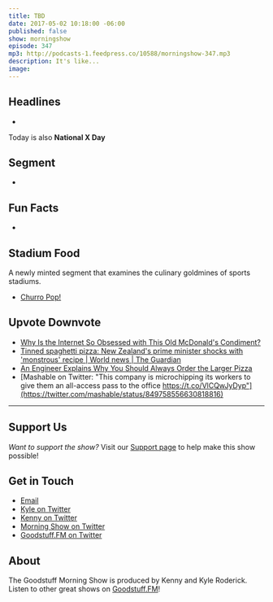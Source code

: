 ```yaml
---
title: TBD
date: 2017-05-02 10:18:00 -06:00
published: false
show: morningshow
episode: 347
mp3: http://podcasts-1.feedpress.co/10588/morningshow-347.mp3
description: It's like...
image: 
---
```


## Headlines
- 

Today is also **National X Day**

## Segment
- 

## Fun Facts
- 

## Stadium Food
A newly minted segment that examines the culinary goldmines of sports stadiums.

- [Churro Pop!](http://www.ocregister.com/wp-content/uploads/2017/04/fullsizerender-19.jpg?w=548)

## Upvote Downvote
- [Why Is the Internet So Obsessed with This Old McDonald's Condiment?](https://food52.com/blog/19447-why-is-the-internet-so-obsessed-with-this-old-mcdonald-s-condiment)
- [Tinned spaghetti pizza: New Zealand's prime minister shocks with 'monstrous' recipe | World news | The Guardian](https://www.theguardian.com/world/2017/apr/06/tinned-spaghetti-pizza-new-zealands-prime-minister-shocks-with-monstrous-recipe)
- [An Engineer Explains Why You Should Always Order the Larger Pizza](http://lifehacker.com/an-engineer-explains-why-you-should-always-order-the-la-1532897984)
- [Mashable on Twitter: "This company is microchipping its workers to give them an all-access pass to the office https://t.co/VlCQwJyDyp"](https://twitter.com/mashable/status/849758556630818816)

***

## Support Us
*Want to support the show?* Visit our [Support page](https://goodstuff.fm/support) to help make this show possible!

## Get in Touch
- [Email](mailto:kyle@goodstuff.fm)
- [Kyle on Twitter](http://twitter.com/dogburps)
- [Kenny on Twitter](http://twitter.com/kennyaroderick)
- [Morning Show on Twitter](http://twitter.com/morningshowam)
- [Goodstuff.FM on Twitter](http://twitter.com/goodstufffm)

## About
The Goodstuff Morning Show is produced by Kenny and Kyle Roderick. Listen to other great shows on [Goodstuff.FM](http://goodstuff.fm/shows)!

